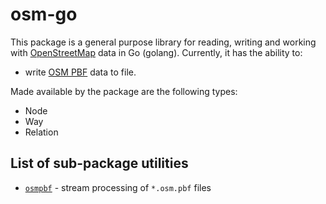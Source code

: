 # osm-go

This package is a general purpose library for reading, writing and working
with [OpenStreetMap](https://osm.org) data in Go (golang). Currently, it has the ability to:

- write [OSM PBF](https://wiki.openstreetmap.org/wiki/PBF_Format) data to file.

Made available by the package are the following types:

- Node
- Way
- Relation

## List of sub-package utilities

- [`osmpbf`](osmpbf) - stream processing of `*.osm.pbf` files
